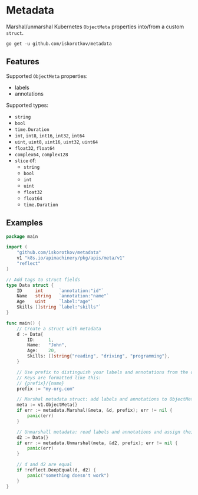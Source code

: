 # Metadata

Marshal/unmarshal Kubernetes `ObjectMeta` properties into/from a custom `struct`.

```shell
go get -u github.com/iskorotkov/metadata
```

## Features

Supported `ObjectMeta` properties:

- labels
- annotations

Supported types:

- `string`
- `bool`
- `time.Duration`
- `int`, `int8`, `int16`, `int32`, `int64`
- `uint`, `uint8`, `uint16`, `uint32`, `uint64`
- `float32`, `float64`
- `complex64`, `complex128`
- `slice` of:
    - `string`
    - `bool`
    - `int`
    - `uint`
    - `float32`
    - `float64`
    - `time.Duration`

## Examples

```go
package main

import (
	"github.com/iskorotkov/metadata"
	v1 "k8s.io/apimachinery/pkg/apis/meta/v1"
	"reflect"
)

// Add tags to struct fields
type Data struct {
	ID     int      `annotation:"id"`
	Name   string   `annotation:"name"`
	Age    uint     `label:"age"`
	Skills []string `label:"skills"`
}

func main() {
	// Create a struct with metadata
	d := Data{
		ID:     1,
		Name:   "John",
		Age:    20,
		Skills: []string{"reading", "driving", "programming"},
	}

	// Use prefix to distinguish your labels and annotations from the ones from other tools or Kubernetes
	// Keys are formatted like this:
	// {prefix}/{name}
	prefix := "my-org.com"

	// Marshal metadata struct: add labels and annotations to ObjectMeta
	meta := v1.ObjectMeta{}
	if err := metadata.Marshal(&meta, &d, prefix); err != nil {
		panic(err)
	}

	// Unmarshall metadata: read labels and annotations and assign their values to struct fields
	d2 := Data{}
	if err := metadata.Unmarshal(meta, &d2, prefix); err != nil {
		panic(err)
	}

	// d and d2 are equal
	if !reflect.DeepEqual(d, d2) {
		panic("something doesn't work")
	}
}
```
